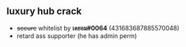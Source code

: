 ## luxury hub crack
- ~~secure~~ whitelist by **เคยอม#0064** (431683687885570048)
- retard ass supporter (he has admin perm)